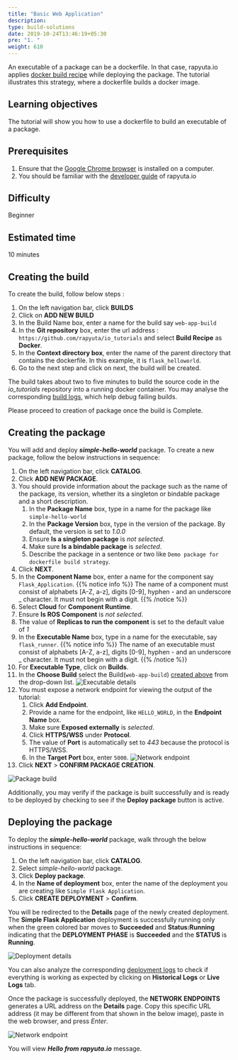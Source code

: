 ```yaml
---
title: "Basic Web Application"
description:
type: build-solutions
date: 2019-10-24T13:46:19+05:30
pre: "1. "
weight: 610
---
```

An executable of a package can be a dockerfile. In that case, rapyuta.io
applies [docker build recipe](/developer-guide/create-software-packages/builds/#docker-recipe) while deploying the package. The tutorial illustrates this strategy, where a dockerfile builds a docker image.

## Learning objectives
The tutorial will show you how to use a dockerfile to build an executable
of a package.

## Prerequisites
1. Ensure that the [Google Chrome browser](https://www.google.com/chrome/)
   is installed on a computer.
2. You should be familiar with the [developer guide](/developer-guide/) of rapyuta.io

## Difficulty
Beginner

## Estimated time
10 minutes

## Creating the build
To create the build, follow below steps : 

1. On the left navigation bar, click **BUILDS**
2. Click on **ADD NEW BUILD**
3. In the Build Name box, enter a name for the build say `web-app-build` 
4. In the **Git repository** box, enter the url address : 
`https://github.com/rapyuta/io_tutorials` and select **Build Recipe** as **Docker**.
5. In the **Context directory box**, enter the name of the parent directory that contains the dockerfile. 
In this example, it is `flask_helloworld`.
6. Go to the next step and click on next, the build will be created.

The build takes about two to five minutes to build the source code in the *io_tutorials*
repository into a running docker container. You may analyse the corresponding
[build logs](/developer-guide/tooling-automation/logging/build-logs/), which help debug failing builds.

Please proceed to creation of package once the build is Complete.

## Creating the package
You will add and deploy ***simple-hello-world*** package. To create a new package,
follow the below instructions in sequence:

1. On the left navigation bar, click **CATALOG**.
2. Click **ADD NEW PACKAGE**.
3. You should provide information about the package such as the name of the package, its version, whether its a singleton or bindable package and a short description.
   1. In the **Package Name** box, type in a name for the package like `simple-hello-world`
   2. In the **Package Version** box, type in the version of the package. By default, the version is set to *1.0.0*
   3. Ensure **Is a singleton package** is *not selected*.
   4. Make sure **Is a bindable package** is *selected*.
   5. Describe the package in a sentence or two like `Demo package for dockerfile build strategy`.
4. Click **NEXT**.
5. In the **Component Name** box, enter a name for the component say `Flask_Application`.
   {{% notice info %}}
   The name of a component must consist of alphabets [A-Z, a-z], digits [0-9], hyphen - and an underscore _ character. It must not begin with a digit.
   {{% /notice %}}
6. Select **Cloud** for **Component Runtime**.
7. Ensure **Is ROS Component** is *not selected*.
8. The value of **Replicas to run the component** is set to the default value of *1*
9.  In the **Executable Name** box, type in a name for the executable, say `flask_runner`.
{{% notice info %}}
The name of an executable must consist of alphabets [A-Z, a-z], digits [0-9], hyphen - and an underscore _ character. It must not begin with a digit.
{{% /notice %}}
10. For **Executable Type**, click on **Builds**.
11. In the **Choose Build** select the Build(`web-app-build`) [created above](/build-solutions/sample-walkthroughs/basic-web-app/#creating-the-build)
	from the drop-down list.
![Executable details](/images/tutorials/hello-world/exec-details.png?classes=border,shadow&width=50pc)
14. You must expose a network endpoint for viewing the output of the tutorial:
    1.  Click **Add Endpoint**.
    2.  Provide a name for the endpoint, like `HELLO_WORLD`, in the **Endpoint Name** box.
    3.  Make sure **Exposed externally** is *selected*.
    4.  Click **HTTPS/WSS** under **Protocol**.
    5.  The value of **Port** is automatically set to *443* because the protocol is HTTPS/WSS.
    6.  In the **Target Port** box, enter `5000`.
![Network endpoint](/images/tutorials/hello-world/endpoint-details.png?classes=border,shadow&width=50pc)
15. Click **NEXT** > **CONFIRM PACKAGE CREATION**.

![Package build](/images/tutorials/hello-world/build-pkg-success.png?classes=border,shadow&width=50pc)

Additionally, you may verify if the package is built successfully and is
ready to be deployed by checking to see if the **Deploy package** button is
active.

## Deploying the package
To deploy the ***simple-hello-world*** package, walk through the below
instructions in sequence:

1. On the left navigation bar, click **CATALOG**.
2. Select *simple-hello-world* package.
3. Click **Deploy package**.
4. In the **Name of deployment** box, enter the name of the deployment you are creating like `Simple Flask Application`.
5. Click **CREATE DEPLOYMENT** > **Confirm**.

You will be redirected to the **Details** page of the newly created deployment.
The **Simple Flask Application** deployment is successfully running only when
the green colored bar moves to **Succeeded** and **Status:Running** indicating that the **DEPLOYMENT PHASE** is **Succeeded** and the **STATUS** is **Running**.

![Deployment details](/images/tutorials/hello-world/successful-deployment.png?classes=border,shadow&width=50pc)

You can also analyze the corresponding [deployment logs](/developer-guide/tooling-automation/logging/deployment-logs/) to check if everything is working as expected by clicking on **Historical Logs** or **Live Logs** tab.

Once the package is successfully deployed, the **NETWORK ENDPOINTS**
generates a URL address on the **Details** page. Copy this specific
URL address (it may be different from that shown in the below image),
paste in the web browser, and press *Enter*.

![Network endpoint](/images/tutorials/hello-world/network-endpoint.png?classes=border,shadow&width=50pc)

You will view ***Hello from rapyuta.io*** message.